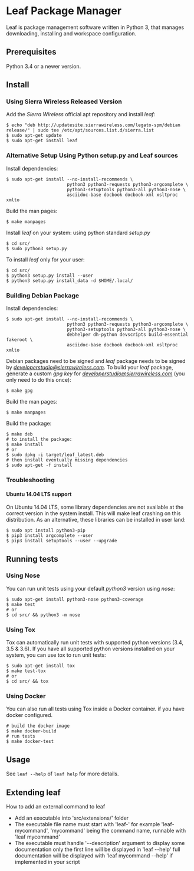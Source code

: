 # Leaf Package Manager

Leaf is package management software written in Python 3, that manages downloading, installing and workspace configuration.


## Prerequisites

Python 3.4 or a newer version.

## Install

### Using Sierra Wireless Released Version

Add the *Sierra Wireless* official apt repository and install *leaf*:

```shell
$ echo "deb http://updatesite.sierrawireless.com/legato-spm/debian release/" | sudo tee /etc/apt/sources.list.d/sierra.list
$ sudo apt-get update
$ sudo apt-get install leaf
```

### Alternative Setup Using Python setup.py and Leaf sources

Install dependencies:

```shell
$ sudo apt-get install --no-install-recommends \
                       python3 python3-requests python3-argcomplete \
                       python3-setuptools python3-all python3-nose \
                       asciidoc-base docbook docbook-xml xsltproc xmlto
```

Build the man pages:

```shell
$ make manpages
```

Install *leaf* on your system: using python standard *setup.py*

```shell
$ cd src/
$ sudo python3 setup.py
```

To install *leaf* only for your user:

```shell
$ cd src/
$ python3 setup.py install --user
$ python3 setup.py install_data -d $HOME/.local/
```

### Building Debian Package

Install dependencies:

```shell
$ sudo apt-get install --no-install-recommends \
                       python3 python3-requests python3-argcomplete \
                       python3-setuptools python3-all python3-nose \
                       debhelper dh-python devscripts build-essential fakeroot \
                       asciidoc-base docbook docbook-xml xsltproc xmlto
```

Debian packages need to be signed and *leaf* package needs to be signed by *developerstudio@sierrawireless.com*.
To build your *leaf* package, generate a custom *gpg key* for *developerstudio@sierrawireless.com* (you only need to do this once):

```shell
$ make gpg
```

Build the man pages:

```shell
$ make manpages
```

Build the package:

```shell
$ make deb
# to install the package:
$ make install
# or
$ sudo dpkg -i target/leaf_latest.deb
# then install eventually missing dependencies
$ sudo apt-get -f install
```


### Troubleshooting

#### Ubuntu 14.04 LTS support

On Ubuntu 14.04 LTS, some library dependencies are not available at the correct version in the system
install. This will make leaf crashing on this distribution.
As an alternative, these libraries can be installed in user land:
```shell
$ sudo apt install python3-pip
$ pip3 install argcomplete --user
$ pip3 install setuptools --user --upgrade
```

## Running tests

### Using Nose

You can run unit tests using your default *python3* version using *nose*:

```shell
$ sudo apt-get install python3-nose python3-coverage
$ make test
# or
$ cd src/ && python3 -m nose
```

### Using Tox

Tox can automatically run unit tests with supported python versions (3.4, 3.5 & 3.6).
If you have all supported python versions installed on your system, you can use tox to run unit tests:

```shell
$ sudo apt-get install tox
$ make test-tox
# or
$ cd src/ && tox
```


### Using Docker

You can also run all tests using Tox inside a Docker container. if you have docker configured.

```shell
# build the docker image
$ make docker-build
# run tests
$ make docker-test
```


## Usage

See `leaf --help` of `leaf help` for more details.


## Extending leaf

How to add an external command to leaf
- Add an executable into 'src/extensions/' folder
- The executable file name must start with 'leaf-'
  for example 'leaf-mycommand', 'mycommand' being the command name, runnable with 'leaf mycommand'
- The executable must handle '--description' argument to display some documentation 
  only the first line will be displayed in 'leaf --help'
  full documentation will be displayed with 'leaf mycommand --help' if implemented in your script
